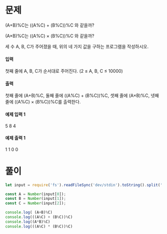 # 문제
(A+B)%C는 ((A%C) + (B%C))%C 와 같을까?

(A×B)%C는 ((A%C) × (B%C))%C 와 같을까?

세 수 A, B, C가 주어졌을 때, 위의 네 가지 값을 구하는 프로그램을 작성하시오.

#### 입력
첫째 줄에 A, B, C가 순서대로 주어진다. (2 ≤ A, B, C ≤ 10000)

#### 출력
첫째 줄에 (A+B)%C, 둘째 줄에 ((A%C) + (B%C))%C, 셋째 줄에 (A×B)%C, 넷째 줄에 ((A%C) × (B%C))%C를 출력한다.

#### 예제 입력 1
5 8 4
#### 예제 출력 1
1
1
0
0

# 풀이
```js
let input = require('fs').readFileSync('dev/stdin').toString().split(' ');

const A = Number(input[0]);
const B = Number(input[1]);
const C = Number(input[2]);

console.log( (A+B)%C)
console.log(((A%C) + (B%C))%C)
console.log((A*B)%C)
console.log(((A%C) * (B%C))%C)
```